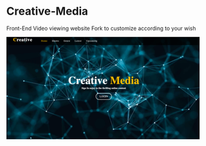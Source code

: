 # Creative-Media
Front-End Video viewing website
Fork to customize according to your wish

![](Assets/1.png)




